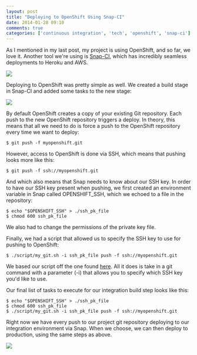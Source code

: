 ```yaml
---
layout: post
title: "Deploying to OpenShift Using Snap-CI"
date: 2014-01-28 09:10
comments: true
categories: ['continuous integration', 'tech', 'openshift', 'snap-ci']
---
```

As I mentioned in my last post, my project is using OpenShift, and so
far, we love it. Another tool we're using is [Snap-CI](snap-ci.com), which has incredibly seamless deployments to Heroku and AWS.

<img src="{{ root_url }}/images/snap_pipeline.png" />

Deploying to OpenShift was pretty simple as well. We created a build stage in Snap-CI and added some tasks to the new stage:

<img src="{{ root_url }}/images/snap_new_stage.png" />

By default OpenShift creates a copy of your existing Git repository. Each push to the new OpenShift repository triggers a deploy. In theory, this means that all we need to do is force a push to the OpenShift repository every time we want to deploy:

```
$ git push -f myopenshift.git
```

However, access to OpenShift is done via SSH, which means that pushing looks
more like this:

```
$ git push -f ssh://myopenshift.git
```

And which also means that Snap needs to know about our SSH key. In order
to have our SSH key present when pushing, we first created an
environment variable in Snap called OPENSHIFT_SSH, which we echoed to a
file in the repository:

```
$ echo "$OPENSHIFT_SSH" > ./ssh_pk_file
$ chmod 600 ssh_pk_file
```

We also had to change the permissions of the private key file.

Finally, we had a script that allowed us to specify the SSH key to use for
pushing to OpenShift:

```
$ ./script/my_git.sh -i ssh_pk_file push -f ssh://myopenshift.git
```

We based our script off the one found [here](http://alvinabad.wordpress.com/2013/03/23/how-to-specify-an-ssh-key-file-with-the-git-command/). All it does is take in a git command with a parameter (-i) that allows you to specify which SSH key you'd like to use.

Our final list of tasks to execute for our integration build step
looks like this:

```
$ echo "$OPENSHIFT_SSH" > ./ssh_pk_file 
$ chmod 600 ssh_pk_file
$ ./script/my_git.sh -i ssh_pk_file push -f ssh://myopenshift.git
```

Right now we have every push to our project git repository deploying to
our integration environment via Snap. When we choose, we can then deploy to
production, using the same steps as above.

<img src="{{ root_url }}/images/snap_integracion.png" />
